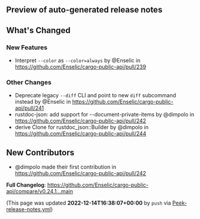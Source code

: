 ## Preview of auto-generated release notes
<!-- Release notes generated using configuration in .github/release.yml at main -->

## What's Changed
### New Features
* Interpret `--color` as `--color=always` by @Enselic in https://github.com/Enselic/cargo-public-api/pull/239
### Other Changes
* Deprecate legacy `--diff` CLI and point to new `diff` subcommand instead by @Enselic in https://github.com/Enselic/cargo-public-api/pull/241
* rustdoc-json: add support for --document-private-items by @dimpolo in https://github.com/Enselic/cargo-public-api/pull/242
* derive Clone for rustdoc_json::Builder by @dimpolo in https://github.com/Enselic/cargo-public-api/pull/244

## New Contributors
* @dimpolo made their first contribution in https://github.com/Enselic/cargo-public-api/pull/242

**Full Changelog**: https://github.com/Enselic/cargo-public-api/compare/v0.24.1...main


(This page was updated **2022-12-14T16:38:07+00:00** by `push` via [Peek-release-notes.yml](https://github.com/Enselic/cargo-public-api/actions/runs/3696822219))
